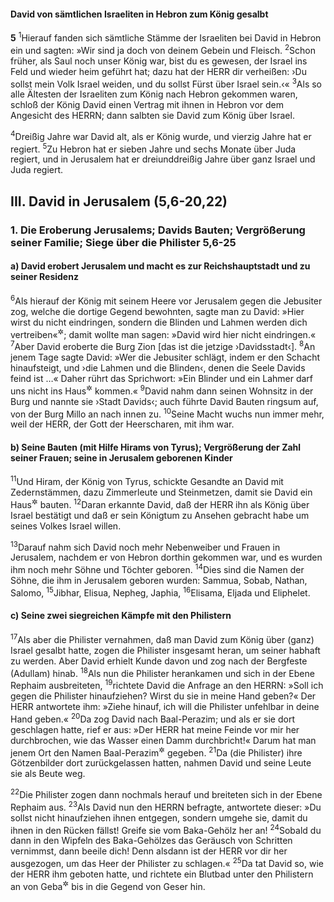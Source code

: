 #### David von sämtlichen Israeliten in Hebron zum König gesalbt

__5__
<sup>1</sup>Hierauf fanden sich sämtliche Stämme der Israeliten bei David in Hebron ein und sagten: »Wir sind ja doch von deinem Gebein und Fleisch.
<sup>2</sup>Schon früher, als Saul noch unser König war, bist du es gewesen, der Israel ins Feld und wieder heim geführt hat; dazu hat der HERR dir verheißen: ›Du sollst mein Volk Israel weiden, und du sollst Fürst über Israel sein.‹«
<sup>3</sup>Als so alle Ältesten der Israeliten zum König nach Hebron gekommen waren, schloß der König David einen Vertrag mit ihnen in Hebron vor dem Angesicht des HERRN; dann salbten sie David zum König über Israel.

<sup>4</sup>Dreißig Jahre war David alt, als er König wurde, und vierzig Jahre hat er regiert.
<sup>5</sup>Zu Hebron hat er sieben Jahre und sechs Monate über Juda regiert, und in Jerusalem hat er dreiunddreißig Jahre über ganz Israel und Juda regiert.

## III. David in Jerusalem (5,6-20,22)

### 1. Die Eroberung Jerusalems; Davids Bauten; Vergrößerung seiner Familie; Siege über die Philister 5,6-25

#### a) David erobert Jerusalem und macht es zur Reichshauptstadt und zu seiner Residenz

<sup>6</sup>Als hierauf der König mit seinem Heere vor Jerusalem gegen die Jebusiter zog, welche die dortige Gegend bewohnten, sagte man zu David: »Hier wirst du nicht eindringen, sondern die Blinden und Lahmen werden dich vertreiben«<sup title="= zurückschlagen">&#x2732;</sup>; damit wollte man sagen: »David wird hier nicht eindringen.«
<sup>7</sup>Aber David eroberte die Burg Zion [das ist die jetzige ›Davidsstadt‹].
<sup>8</sup>An jenem Tage sagte David: »Wer die Jebusiter schlägt, indem er den Schacht hinaufsteigt, und ›die Lahmen und die Blinden‹, denen die Seele Davids feind ist …« Daher rührt das Sprichwort: »Ein Blinder und ein Lahmer darf uns nicht ins Haus<sup title="= in den Tempel?">&#x2732;</sup> kommen.«
<sup>9</sup>David nahm dann seinen Wohnsitz in der Burg und nannte sie ›Stadt Davids‹; auch führte David Bauten ringsum auf, von der Burg Millo an nach innen zu.
<sup>10</sup>Seine Macht wuchs nun immer mehr, weil der HERR, der Gott der Heerscharen, mit ihm war.

#### b) Seine Bauten (mit Hilfe Hirams von Tyrus); Vergrößerung der Zahl seiner Frauen; seine in Jerusalem geborenen Kinder

<sup>11</sup>Und Hiram, der König von Tyrus, schickte Gesandte an David mit Zedernstämmen, dazu Zimmerleute und Steinmetzen, damit sie David ein Haus<sup title="= einen Palast">&#x2732;</sup> bauten.
<sup>12</sup>Daran erkannte David, daß der HERR ihn als König über Israel bestätigt und daß er sein Königtum zu Ansehen gebracht habe um seines Volkes Israel willen.

<sup>13</sup>Darauf nahm sich David noch mehr Nebenweiber und Frauen in Jerusalem, nachdem er von Hebron dorthin gekommen war, und es wurden ihm noch mehr Söhne und Töchter geboren.
<sup>14</sup>Dies sind die Namen der Söhne, die ihm in Jerusalem geboren wurden: Sammua, Sobab, Nathan, Salomo,
<sup>15</sup>Jibhar, Elisua, Nepheg, Japhia,
<sup>16</sup>Elisama, Eljada und Eliphelet.

#### c) Seine zwei siegreichen Kämpfe mit den Philistern

<sup>17</sup>Als aber die Philister vernahmen, daß man David zum König über (ganz) Israel gesalbt hatte, zogen die Philister insgesamt heran, um seiner habhaft zu werden. Aber David erhielt Kunde davon und zog nach der Bergfeste (Adullam) hinab.
<sup>18</sup>Als nun die Philister herankamen und sich in der Ebene Rephaim ausbreiteten,
<sup>19</sup>richtete David die Anfrage an den HERRN: »Soll ich gegen die Philister hinaufziehen? Wirst du sie in meine Hand geben?« Der HERR antwortete ihm: »Ziehe hinauf, ich will die Philister unfehlbar in deine Hand geben.«
<sup>20</sup>Da zog David nach Baal-Perazim; und als er sie dort geschlagen hatte, rief er aus: »Der HERR hat meine Feinde vor mir her durchbrochen, wie das Wasser einen Damm durchbricht!« Darum hat man jenem Ort den Namen Baal-Perazim<sup title="d.h. Ort der Durchbrüche">&#x2732;</sup> gegeben.
<sup>21</sup>Da (die Philister) ihre Götzenbilder dort zurückgelassen hatten, nahmen David und seine Leute sie als Beute weg.

<sup>22</sup>Die Philister zogen dann nochmals herauf und breiteten sich in der Ebene Rephaim aus.
<sup>23</sup>Als David nun den HERRN befragte, antwortete dieser: »Du sollst nicht hinaufziehen ihnen entgegen, sondern umgehe sie, damit du ihnen in den Rücken fällst! Greife sie vom Baka-Gehölz her an!
<sup>24</sup>Sobald du dann in den Wipfeln des Baka-Gehölzes das Geräusch von Schritten vernimmst, dann beeile dich! Denn alsdann ist der HERR vor dir her ausgezogen, um das Heer der Philister zu schlagen.«
<sup>25</sup>Da tat David so, wie der HERR ihm geboten hatte, und richtete ein Blutbad unter den Philistern an von Geba<sup title="= Gibeon">&#x2732;</sup> bis in die Gegend von Geser hin.